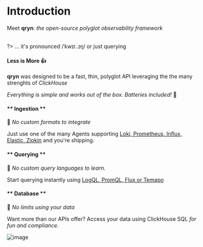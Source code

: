 # Introduction

 Meet <b>qryn</b>: <i>the open-source polyglot observability framework</i><br/><br/>
 
?> ... it's pronounced /ˈkwɪr..ɪŋ/ or just querying

#### Less is More 👍
**qryn** was designed to be a fast, thin, polyglot API leveraging the the many strenghts of _ClickHouse_

_Everything is simple and works out of the box. Batteries included!_ 🔋


<!-- tabs:start -->

#### ** Ingestion **

🎉 _No custom formats to integrate_ 

Just use one of the many Agents supporting [Loki, Prometheus, Influx, Elastic, Zipkin](ingestion.md) and you're shipping.

#### ** Querying **

🎉 _No custom query languages to learn._ 

Start querying instantly using [LogQL, PromQL, Flux or Temapo](getting-started.md)


#### ** Database **

🎉 _No limits using your data_ 

Want more than our APIs offer? Access your data using ClickHouse SQL _for fun and compliance_.

<!-- tabs:end --> 

![image](https://user-images.githubusercontent.com/1423657/187255795-f67e66be-bbee-4244-b291-342ca983900f.png)


